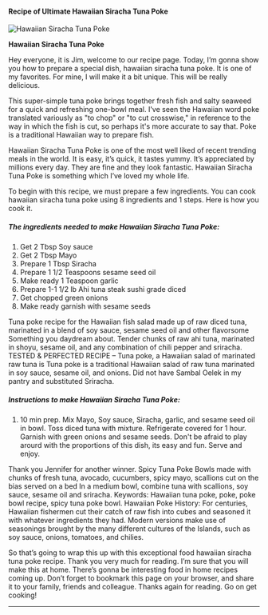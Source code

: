             

#### Recipe of Ultimate Hawaiian Siracha Tuna Poke

![Hawaiian Siracha Tuna Poke](https://img-global.cpcdn.com/recipes/ab06f8614a1e3af7/751x532cq70/hawaiian-siracha-tuna-poke-recipe-main-photo.jpg)

**Hawaiian Siracha Tuna Poke**

Hey everyone, it is Jim, welcome to our recipe page. Today, I’m gonna show you how to prepare a special dish, hawaiian siracha tuna poke. It is one of my favorites. For mine, I will make it a bit unique. This will be really delicious.

This super-simple tuna poke brings together fresh fish and salty seaweed for a quick and refreshing one-bowl meal. I've seen the Hawaiian word poke translated variously as "to chop" or "to cut crosswise," in reference to the way in which the fish is cut, so perhaps it's more accurate to say that. Poke is a traditional Hawaiian way to prepare fish.

Hawaiian Siracha Tuna Poke is one of the most well liked of recent trending meals in the world. It is easy, it’s quick, it tastes yummy. It’s appreciated by millions every day. They are fine and they look fantastic. Hawaiian Siracha Tuna Poke is something which I’ve loved my whole life.

To begin with this recipe, we must prepare a few ingredients. You can cook hawaiian siracha tuna poke using 8 ingredients and 1 steps. Here is how you cook it.

##### The ingredients needed to make Hawaiian Siracha Tuna Poke:

1.  Get 2 Tbsp Soy sauce
2.  Get 2 Tbsp Mayo
3.  Prepare 1 Tbsp Siracha
4.  Prepare 1 1/2 Teaspoons sesame seed oil
5.  Make ready 1 Teaspoon garlic
6.  Prepare 1-1 1/2 lb Ahi tuna steak sushi grade diced
7.  Get chopped green onions
8.  Make ready garnish with sesame seeds

Tuna poke recipe for the Hawaiian fish salad made up of raw diced tuna, marinated in a blend of soy sauce, sesame seed oil and other flavorsome Something you daydream about. Tender chunks of raw ahi tuna, marinated in shoyu, sesame oil, and any combination of chili pepper and sriracha. TESTED & PERFECTED RECIPE – Tuna poke, a Hawaiian salad of marinated raw tuna is Tuna poke is a traditional Hawaiian salad of raw tuna marinated in soy sauce, sesame oil, and onions. Did not have Sambal Oelek in my pantry and substituted Sriracha.

##### Instructions to make Hawaiian Siracha Tuna Poke:

1.  10 min prep. Mix Mayo, Soy sauce, Siracha, garlic, and sesame seed oil in bowl. Toss diced tuna with mixture. Refrigerate covered for 1 hour. Garnish with green onions and sesame seeds. Don't be afraid to play arourd with the proportions of this dish, its easy and fun. Serve and enjoy.

Thank you Jennifer for another winner. Spicy Tuna Poke Bowls made with chunks of fresh tuna, avocado, cucumbers, spicy mayo, scallions cut on the bias served on a bed In a medium bowl, combine tuna with scallions, soy sauce, sesame oil and sriracha. Keywords: Hawaiian tuna poke, poke, poke bowl recipe, spicy tuna poke bowl. Hawaiian Poke History: For centuries, Hawaiian fishermen cut their catch of raw fish into cubes and seasoned it with whatever ingredients they had. Modern versions make use of seasonings brought by the many different cultures of the Islands, such as soy sauce, onions, tomatoes, and chilies.

So that’s going to wrap this up with this exceptional food hawaiian siracha tuna poke recipe. Thank you very much for reading. I’m sure that you will make this at home. There’s gonna be interesting food in home recipes coming up. Don’t forget to bookmark this page on your browser, and share it to your family, friends and colleague. Thanks again for reading. Go on get cooking!

* * *